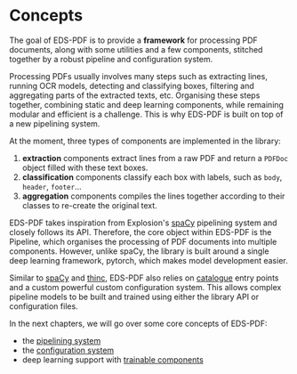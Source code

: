 # Concepts

The goal of EDS-PDF is to provide a **framework** for processing PDF documents, along with some utilities and a few components, stitched together by a robust pipeline and configuration system.

Processing PDFs usually involves many steps such as extracting lines, running OCR models, detecting and classifying boxes, filtering and aggregating parts of the extracted texts, etc. Organising these steps together, combining static and deep learning components, while remaining modular and efficient is a challenge. This is why EDS-PDF is built on top of a new pipelining system.

At the moment, three types of components are implemented in the library:

1. **extraction** components extract lines from a raw PDF and return a `PDFDoc` object filled with these text boxes.
2. **classification** components classify each box with labels, such as `body`, `header`, `footer`...
3. **aggregation** components compiles the lines together according to their classes to re-create the original text.

EDS-PDF takes inspiration from Explosion's [spaCy](https://spacy.io) pipelining system and closely follows its API. Therefore, the core object within EDS-PDF is the Pipeline, which organises the processing of PDF documents into multiple components. However, unlike spaCy, the library is built around a single deep learning framework, pytorch, which makes model development easier.

Similar to [spaCy](https://spacy.io) and [thinc](https://thinc.ai), EDS-PDF also relies on [catalogue](https://github.com/explosion/catalogue) entry points and a custom powerful custom configuration system. This allows complex pipeline models to be built and trained using either the library API or configuration files.

In the next chapters, we will go over some core concepts of EDS-PDF:

- the [pipelining system](./pipeline.md)
- the [configuration system](./configuration.md)
- deep learning support with [trainable components](./trainable-components.md)
